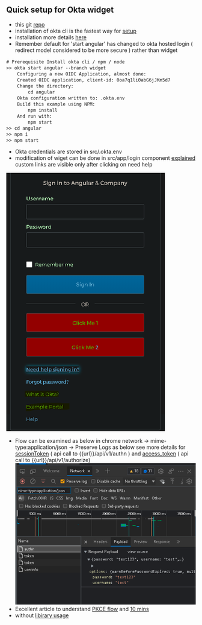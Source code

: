 ## Quick setup for Okta widget 
* this git [repo](https://github.com/ibrezm1/test-auth-angular-appigee)
* installation of okta cli is the fastest way for [setup](https://cli.okta.com/)
* installation more details [here](https://developer.okta.com/blog/2020/12/03/angular-okta)
* Remember default for 'start angular' has changed to okta hosted login ( redirect model considered to be more secure ) rather than widget 
```
# Prerequisite Install okta cli / npm / node  
>> okta start angular --branch widget
    Configuring a new OIDC Application, almost done:
    Created OIDC application, client-id: 0oa7q1li0abG6jJKm5d7
    Change the directory:
        cd angular
    Okta configuration written to: .okta.env
    Build this example using NPM:
        npm install
    And run with:
        npm start
>> cd angular
>> npm i 
>> npm start
```
* Okta credentials are stored in src/.okta.env
* modification of wiget can be done in src/app/login component [explained](https://developer.okta.com/docs/guides/custom-widget/main/#logo) custom links are visible only after clicking on need help <br>

![Screenshot](imgs/Custom-widget.PNG)

* Flow can be examined as below in chrome network -> mime-type:application/json -> Preserve Logs as below see more details for [sessionToken](https://developer.okta.com/docs/reference/api/authn/#authentication-operations)  ( api call to  {{url}}/api/v1/authn ) and [access_token](https://developer.okta.com/docs/reference/api/oidc/#authorize)  ( api call to {{url}}/api/v1/authorize) <br>
![Screenshot](imgs/chrome-network.PNG) 
* Excellent article to understand [PKCE flow](https://developer.okta.com/blog/2019/08/22/okta-authjs-pkce) and [10 mins](https://developer.okta.com/blog/2018/06/08/add-authentication-to-any-web-page-in-10-minutes)
* without [libirary usage](https://developer.okta.com/blog/2017/04/17/angular-authentication-with-oidc) 


